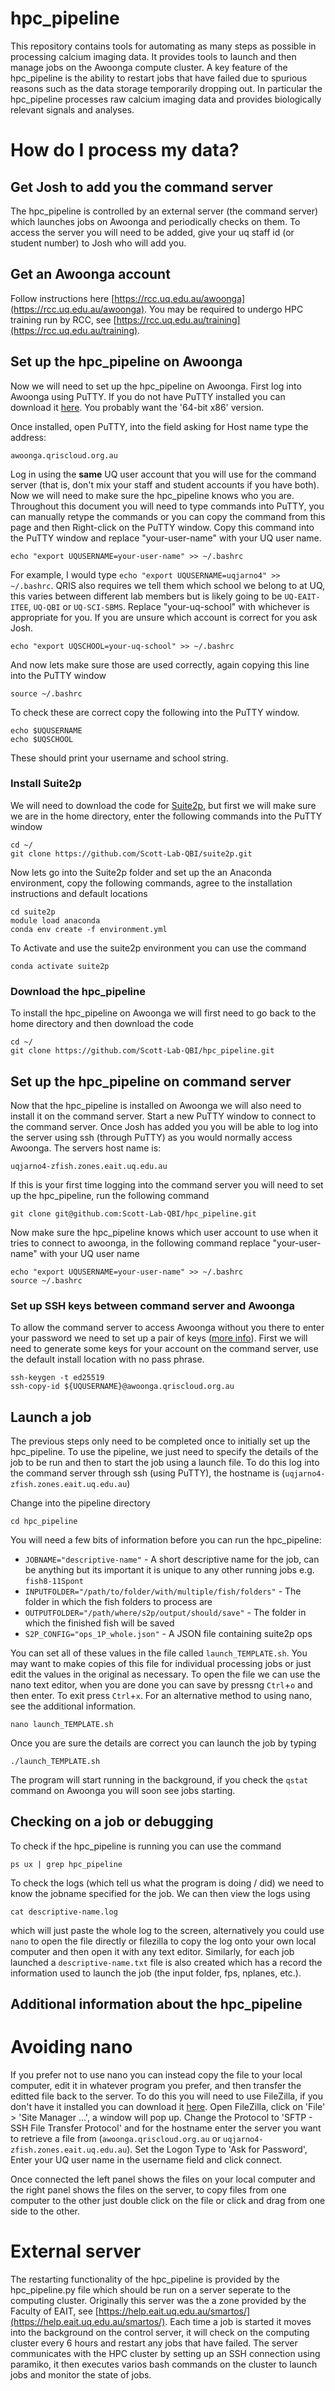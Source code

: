 # hpc_pipeline
This repository contains tools for automating as many steps as possible in processing calcium imaging data. It provides tools to launch and then manage jobs on the Awoonga compute cluster. A key feature of the hpc_pipeline is the ability to restart jobs that have failed due to spurious reasons such as the data storage temporarily dropping out. In particular the hpc_pipeline processes raw calcium imaging data and provides biologically relevant signals and analyses. 

# How do I process my data?

## Get Josh to add you the command server
The hpc_pipeline is controlled by an external server (the command server) which launches jobs on Awoonga and periodically checks on them. To access the server you will need to be added, give your uq staff id (or student number) to Josh who will add you.

## Get an Awoonga account
Follow instructions here [https://rcc.uq.edu.au/awoonga](https://rcc.uq.edu.au/awoonga). You may be required to undergo HPC training run by RCC, see [https://rcc.uq.edu.au/training](https://rcc.uq.edu.au/training).

## Set up the hpc_pipeline on Awoonga
Now we will need to set up the hpc_pipeline on Awoonga. First log into Awoonga using PuTTY. If you do not have PuTTY installed you can download it [here](https://www.chiark.greenend.org.uk/~sgtatham/putty/latest.html). You probably want the '64-bit x86' version.

Once installed, open PuTTY, into the field asking for Host name type the address:
```
awoonga.qriscloud.org.au
```
Log in using the **same** UQ user account that you will use for the command server (that is, don't mix your staff and student accounts if you have both). Now we will need to make sure the hpc_pipeline knows who you are.
Throughout this document you will need to type commands into PuTTY, you can manually retype the commands or you can copy the command from this page and then Right-click on the PuTTY window. Copy this command into the PuTTY window and replace "your-user-name" with your UQ user name.
```
echo "export UQUSERNAME=your-user-name" >> ~/.bashrc
```
For example, I would type `echo "export UQUSERNAME=uqjarno4" >> ~/.bashrc`.
QRIS also requires we tell them which school we belong to at UQ, this varies between different lab members but is likely going to be `UQ-EAIT-ITEE`, `UQ-QBI` or `UQ-SCI-SBMS`. Replace "your-uq-school" with whichever is appropriate for you. If you are unsure which account is correct for you ask Josh.
```
echo "export UQSCHOOL=your-uq-school" >> ~/.bashrc
```
And now lets make sure those are used correctly, again copying this line into the PuTTY window
```
source ~/.bashrc
```
To check these are correct copy the following into the PuTTY window.
```
echo $UQUSERNAME
echo $UQSCHOOL
```
These should print your username and school string.


### Install Suite2p
We will need to download the code for [Suite2p](https://github.com/Scott-Lab-QBI/suite2p.git), but first we will make sure we are in the home directory, enter the following commands into the PuTTY window
```
cd ~/
git clone https://github.com/Scott-Lab-QBI/suite2p.git
```
Now lets go into the Suite2p folder and set up the an Anaconda environment, copy the following commands, agree to the installation instructions and default locations
```
cd suite2p
module load anaconda
conda env create -f environment.yml
```
To Activate and use the suite2p environment you can use the command
```
conda activate suite2p
```

### Download the hpc_pipeline
To install the hpc_pipeline on Awoonga we will first need to go back to the home directory and then download the code

```
cd ~/
git clone https://github.com/Scott-Lab-QBI/hpc_pipeline.git
```

## Set up the hpc_pipeline on command server
Now that the hpc_pipeline is installed on Awoonga we will also need to install it on the command server. Start a new PuTTY window to connect to the command server. Once Josh has added you you will be able to log into the server using ssh (through PuTTY) as you would normally access Awoonga. The servers host name is:
```
uqjarno4-zfish.zones.eait.uq.edu.au
```

If this is your first time logging into the command server you will need to set up the hpc_pipeline, run the following command
```
git clone git@github.com:Scott-Lab-QBI/hpc_pipeline.git
```

Now make sure the hpc_pipeline knows which user account to use when it tries to connect to awoonga, in the following command replace "your-user-name" with your UQ user name
```
echo "export UQUSERNAME=your-user-name" >> ~/.bashrc
source ~/.bashrc
```

### Set up SSH keys between command server and Awoonga
To allow the command server to access Awoonga without you there to enter your password we need to set up a pair of keys ([more info](https://www.digitalocean.com/community/tutorials/how-to-set-up-ssh-keys-2)). First we will need to generate some keys for your account on the command server, use the default install location with no pass phrase.
```
ssh-keygen -t ed25519
ssh-copy-id ${UQUSERNAME}@awoonga.qriscloud.org.au
```

## Launch a job
The previous steps only need to be completed once to initially set up the hpc_pipeline. To use the pipeline, we just need to specify the details of the job to be run and then to start the job using a launch file. To do this log into the command server through ssh (using PuTTY), the hostname is (`uqjarno4-zfish.zones.eait.uq.edu.au`) 

Change into the pipeline directory 
```
cd hpc_pipeline
```

You will need a few bits of information before you can run the hpc_pipeline: 
- `JOBNAME="descriptive-name"` - A short descriptive name for the job, can be anything but its important it is unique to any other running jobs e.g. `fish8-11Spont`
- `INPUTFOLDER="/path/to/folder/with/multiple/fish/folders"` - The folder in which the fish folders to process are
- `OUTPUTFOLDER="/path/where/s2p/output/should/save"` - The folder in which the finished fish will be saved
- `S2P_CONFIG="ops_1P_whole.json"` - A JSON file containing suite2p ops

You can set all of these values in the file called `launch_TEMPLATE.sh`. You may want to make copies of this file for individual processing jobs or just edit the values in the original as necessary. To open the file we can use the nano text editor, when you are done you can save by pressng `Ctrl`+`o` and then enter. To exit press `Ctrl`+`x`. For an alternative method to using nano, see the additional information. 
```
nano launch_TEMPLATE.sh
```
Once you are sure the details are correct you can launch the job by typing
```
./launch_TEMPLATE.sh
```
The program will start running in the background, if you check the `qstat` command on Awoonga you will soon see jobs starting.


## Checking on a job or debugging
To check if the hpc_pipeline is running you can use the command 
```
ps ux | grep hpc_pipeline
```
To check the logs (which tell us what the program is doing / did) we need to know the jobname specified for the job. We can then view the logs using
```
cat descriptive-name.log
``` 
which will just paste the whole log to the screen, alternatively you could use `nano` to open the file directly or filezilla to copy the log onto your own local computer and then open it with any text editor. Similarly, for each job launched a `descriptive-name.txt` file is also created which has a record the information used to launch the job (the input folder, fps, nplanes, etc.). 



## Additional information about the hpc_pipeline

# Avoiding nano
If you prefer not to use nano you can instead copy the file to your local computer, edit it in whatever program you prefer, and then transfer the editted file back to the server.
To do this you will need to use FileZilla, if you don't have it installed you can download it [here](https://filezilla-project.org/).
Open FileZilla, click on 'File' > 'Site Manager ...', a window will pop up.
Change the Protocol to 'SFTP - SSH File Transfer Protocol' and for the hostname enter the server you want to retrieve a file from (`awoonga.qriscloud.org.au` or `uqjarno4-zfish.zones.eait.uq.edu.au`). Set the Logon Type to 'Ask for Password', Enter your UQ user name in the username field and click connect. 

Once connected the left panel shows the files on your local computer and the right panel shows the files on the server, to copy files from one computer to the other just double click on the file or click and drag from one side to the other. 

# External server
The restarting functionality of the hpc_pipeline is provided by the hpc_pipeline.py file which should be run on a server seperate to the computing cluster. Originally this server was the a zone provided by the Faculty of EAIT, see [https://help.eait.uq.edu.au/smartos/](https://help.eait.uq.edu.au/smartos/). Each time a job is started it moves into the background on the control server, it will check on the computing cluster every 6 hours and restart any jobs that have failed. 
The server communicates with the HPC cluster by setting up an SSH connection using paramiko, it then executes varios bash commands on the cluster to launch jobs and monitor the state of jobs. 


